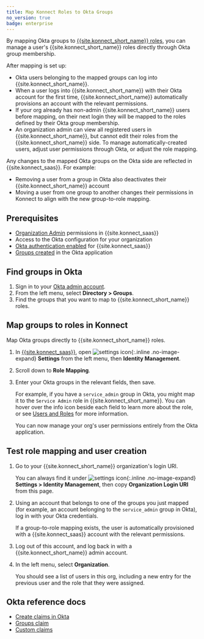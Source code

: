 ```yaml
---
title: Map Konnect Roles to Okta Groups
no_version: true
badge: enterprise
---
```

By mapping Okta groups to [{{site.konnect_short_name}} roles](/konnect/org-management/users-and-roles),
you can manage a user's {{site.konnect_short_name}} roles directly through Okta group membership.

After mapping is set up:
* Okta users belonging to the mapped groups can log into {{site.konnect_short_name}}.
* When a user logs into {{site.konnect_short_name}} with their Okta account for the first time,
{{site.konnect_short_name}} automatically provisions an account with the relevant permissions.
* If your org already has non-admin {{site.konnect_short_name}} users before mapping, on their next
login they will be mapped to the roles defined by their Okta group membership.
* An organization admin can view all registered users in {{site.konnect_short_name}},
but cannot edit their roles from the {{site.konnect_short_name}} side. To manage
automatically-created users, adjust user permissions through Okta, or
adjust the role mapping.

Any changes to the mapped Okta groups on the Okta side are reflected in
{{site.konnect_saas}}. For example:
* Removing a user from a group in Okta also deactivates their {{site.konnect_short_name}} account
* Moving a user from one group to another changes their permissions in Konnect
to align with the new group-to-role mapping.

## Prerequisites
* [Organization Admin](/konnect/reference/org-management/#role-definitions)
permissions in {{site.konnect_saas}}
* Access to the Okta configuration for your organization
* [Okta authentication enabled](/konnect/org-management/okta-idp) for {{site.konnect_saas}}
* [Groups created](https://help.okta.com/en/prod/Content/Topics/users-groups-profiles/usgp-groups-main.htm)
in the Okta application

## Find groups in Okta
1. Sign in to your [Okta admin account](https://admin.okta.com/).
1. From the left menu, select **Directory > Groups**.
1. Find the groups that you want to map to {{site.konnect_short_name}} roles.

## Map groups to roles in Konnect
Map Okta groups directly to {{site.konnect_short_name}} roles.

1. In [{{site.konnect_saas}}](https://konnect.konghq.com), open
![settings icon](/assets/images/icons/konnect/konnect-settings.svg){:.inline .no-image-expand}
 **Settings** from the left menu, then **Identity Management**.
1. Scroll down to **Role Mapping**.
1. Enter your Okta groups in the relevant fields, then save.

    For example, if you have a `service_admin` group in Okta, you might map it
    to the `Service Admin` role in {{site.konnect_short_name}}. You can hover over the info icon
    beside each field to learn more about the role, or see
    [Users and Roles](/konnect/org-management/users-and-roles) for more information.

    You can now manage your org's user permissions entirely from the Okta
    application.

## Test role mapping and user creation
1. Go to your {{site.konnect_short_name}} organization's login URI.

    You can always find it under ![settings icon](/assets/images/icons/konnect/konnect-settings.svg){:.inline .no-image-expand}
     **Settings > Identity Management**, then copy **Organization Login URI** from this page.

1. Using an account that belongs to one of the groups you just mapped
(for example, an account belonging to the `service_admin` group in Okta), log
in with your Okta credentials.

    If a group-to-role mapping exists, the user is automatically provisioned with
    a {{site.konnect_saas}} account with the relevant permissions.

1. Log out of this account, and log back in with a {{site.konnect_short_name}} admin account.

1. In the left menu, select **Organization**.

    You should see a list of users in this org, including a new entry for the
    previous user and the role that they were assigned.


## Okta reference docs
* [Create claims in Okta](https://developer.okta.com/docs/guides/customize-authz-server/create-claims/)
* [Groups claim](https://developer.okta.com/docs/guides/customize-tokens-groups-claim/add-groups-claim-custom-as/)
* [Custom claims](https://developer.okta.com/docs/guides/customize-tokens-returned-from-okta/add-custom-claim/)
